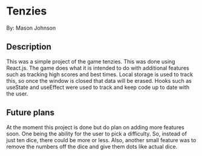 # Tenzies
By: Mason Johnson
## Description
This was a simple project of the game tenzies. This was done using React.js. The game does what it is intended to do with additional features such as
tracking high scores and best times. Local storage is used to track this, so once the window is closed that data will be erased. Hooks such as useState and useEffect 
were used to track and keep code up to date with the user. 
## Future plans 
At the moment this project is done but do plan on adding more features soon. One being the ability for the user to pick a difficulty. So, instead of just ten dice,
there could be more or less. Also, another small feature was to remove the numbers off the dice and give them dots like actual dice.
